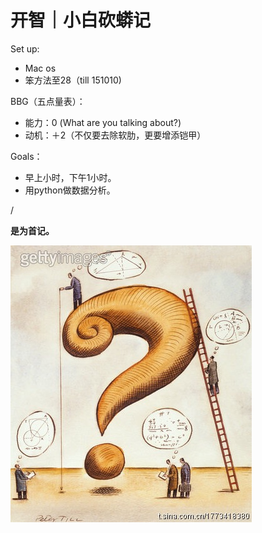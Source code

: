 # 开智｜小白砍蟒记
Set up:
 - Mac os
 - 笨方法至28（till 151010)

 
BBG（五点量表）：
- 能力：0 (What are you talking about?)
- 动机：＋2（不仅要去除软肋，更要增添铠甲）

Goals：
 - 早上小时，下午1小时。
 - 用python做数据分析。

 /

**是为首记。**


![](IMG_1558.JPG)